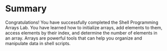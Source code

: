 # Summary

Congratulations! You have successfully completed the Shell Programming Arrays Lab. You have learned how to initialize arrays, add elements to them, access elements by their index, and determine the number of elements in an array. Arrays are powerful tools that can help you organize and manipulate data in shell scripts.
